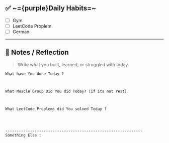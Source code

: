 
## ✅ ~={purple}Daily Habits=~
- [ ]  Gym.
- [ ]  LeetCode Proplem.
- [ ]  German.

---

## 🧠 Notes / Reflection

> Write what you built, learned, or struggled with today.

```
What have You done Today ?



What Muscle Group Did You did Today? (if its not rest).



What LeetCode Proplems did You solved Today ?




-------------------------------------------------------------
Something Else :


```
